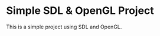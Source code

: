 Simple SDL & OpenGL Project
===========================

This is a simple project using SDL and OpenGL.
